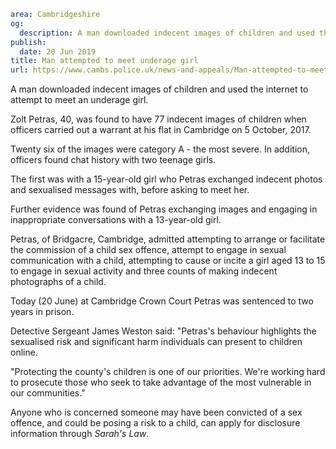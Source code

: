 ```yaml
area: Cambridgeshire
og:
  description: A man downloaded indecent images of children and used the internet to attempt to meet an underage girl.
publish:
  date: 20 Jun 2019
title: Man attempted to meet underage girl
url: https://www.cambs.police.uk/news-and-appeals/Man-attempted-to-meet-underage-girl
```

A man downloaded indecent images of children and used the internet to attempt to meet an underage girl.

Zolt Petras, 40, was found to have 77 indecent images of children when officers carried out a warrant at his flat in Cambridge on 5 October, 2017.

Twenty six of the images were category A - the most severe. In addition, officers found chat history with two teenage girls.

The first was with a 15-year-old girl who Petras exchanged indecent photos and sexualised messages with, before asking to meet her.

Further evidence was found of Petras exchanging images and engaging in inappropriate conversations with a 13-year-old girl.

Petras, of Bridgacre, Cambridge, admitted attempting to arrange or facilitate the commission of a child sex offence, attempt to engage in sexual communication with a child, attempting to cause or incite a girl aged 13 to 15 to engage in sexual activity and three counts of making indecent photographs of a child.

Today (20 June) at Cambridge Crown Court Petras was sentenced to two years in prison.

Detective Sergeant James Weston said: "Petras's behaviour highlights the sexualised risk and significant harm individuals can present to children online.

"Protecting the county's children is one of our priorities. We're working hard to prosecute those who seek to take advantage of the most vulnerable in our communities."

Anyone who is concerned someone may have been convicted of a sex offence, and could be posing a risk to a child, can apply for disclosure information through _Sarah's Law_.
